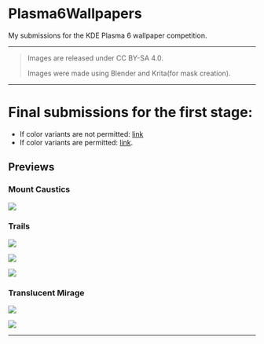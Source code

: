 # Plasma6Wallpapers
 My submissions for the KDE Plasma 6 wallpaper competition. 

---

>Images are released under CC BY-SA 4.0.
>
>Images were made using Blender and Krita(for mask creation).

---

# Final submissions for the first stage:

- If color variants are not permitted: [link](https://github.com/notgixo/Plasma6Wallpapers/tree/main/Wallpapers/No%20Color%20Variants)
- If color variants are permitted: [link](https://github.com/notgixo/Plasma6Wallpapers/tree/main/Wallpapers/Revision%202).

## Previews

### Mount Caustics

![](Previews/mount-caustics-all.png)

### Trails

![](Previews/trails-scattering.png)

![](Previews/trails-h.png)

![](Previews/trails-v.png)

### Translucent Mirage

![](Previews/translucent-mirage-h.png)

![](Previews/translucent-mirage-v.png)

---
